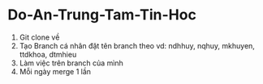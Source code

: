 # Do-An-Trung-Tam-Tin-Hoc
1. Git clone về
2. Tạo Branch cá nhân đặt tên branch theo vd: ndhhuy, nqhuy, mkhuyen, ttdkhoa, dtmhieu
3. Làm việc trên branch của mình
4. Mỗi ngày merge 1 lần
